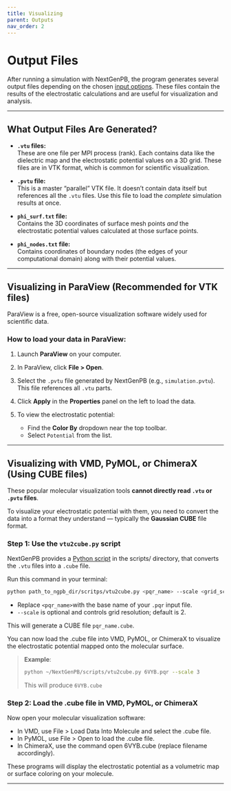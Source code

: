 ```yaml
--- 
title: Visualizing
parent: Outputs
nav_order: 2
---
```


#  Output Files

After running a simulation with NextGenPB, the program generates several output files depending on the chosen [input options](files.md).
These files contain the results of the electrostatic calculations and are useful for visualization and analysis.

---

## What Output Files Are Generated?

- **`.vtu` files:**  
  These are one file per MPI process (rank). Each contains data like the dielectric map and the electrostatic potential values on a 3D grid. These files are in VTK format, which is common for scientific visualization.

- **`.pvtu` file:**  
  This is a master “parallel” VTK file. It doesn’t contain data itself but references all the `.vtu` files. Use this file to load the *complete* simulation results at once.

- **`phi_surf.txt` file:**  
  Contains the 3D coordinates of surface mesh points *and* the electrostatic potential values calculated at those surface points.

- **`phi_nodes.txt` file:**  
  Contains coordinates of boundary nodes (the edges of your computational domain) along with their potential values.

---

## Visualizing in ParaView (Recommended for VTK files)

ParaView is a free, open-source visualization software widely used for scientific data.

### How to load your data in ParaView:

1. Launch **ParaView** on your computer.

2. In ParaView, click **File > Open**.

3. Select the `.pvtu` file generated by NextGenPB (e.g., `simulation.pvtu`). This file references all `.vtu` parts.

4. Click **Apply** in the **Properties** panel on the left to load the data.

5. To view the electrostatic potential:
   - Find the **Color By** dropdown near the top toolbar.
   - Select `Potential` from the list.

---


## Visualizing with VMD, PyMOL, or ChimeraX (Using CUBE files)

These popular molecular visualization tools **cannot directly read `.vtu` or `.pvtu` files**.

To visualize your electrostatic potential with them, you need to convert the data into a format they understand — typically the **Gaussian CUBE** file format.

### Step 1: Use the `vtu2cube.py` script

NextGenPB provides a [Python script](https://github.com/vdiflorio/NextGenPB/tree/main/scripts) in the scripts/ directory, that converts the `.vtu` files into a `.cube` file.

Run this command in your terminal:

```bash
python path_to_ngpb_dir/scritps/vtu2cube.py <pqr_name> --scale <grid_scale>
```

- Replace `<pqr_name>`with the base name of your `.pqr` input file.
- `--scale` is optional and controls grid resolution; default is 2.

This will generate a CUBE file `pqr_name.cube`.

You can now load the .cube file into VMD, PyMOL, or ChimeraX to visualize the electrostatic potential mapped onto the molecular surface.

> **Example**:
>```bash
> python ~/NextGenPB/scripts/vtu2cube.py 6VYB.pqr --scale 3
>```
>This will produce `6VYB.cube`


### Step 2: Load the .cube file in VMD, PyMOL, or ChimeraX

Now open your molecular visualization software:

- In VMD, use File > Load Data Into Molecule and select the .cube file.
- In PyMOL, use File > Open to load the .cube file.
- In ChimeraX, use the command open 6VYB.cube (replace filename accordingly).

These programs will display the electrostatic potential as a volumetric map or surface coloring on your molecule.

---


